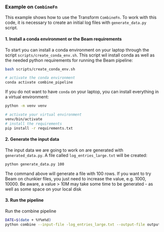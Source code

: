 ### Example on `CombineFn`

This example shows how to use the Transform `CombineFn`. To work with this code, it is necessary to create an initial log files with `generate_data.py` script.

#### 1. Install a conda environment or the Beam requirements

To start you can install a conda environment on your laptop through the script `scripts/create_conda_env.sh`.
This script wil install conda as well as the needed python requirements for running the Beam pipeline:

```bash
bash scripts/create_conda_env.sh

# activate the conda environment
conda activate combine_pipeline
```

If you do not want to have `conda` on your laptop, you can install everything in a virtual environment:
```bash
python -m venv venv

# activate your virtual environment
venv/bin/activate
# install the requirements
pip install -r requirements.txt
```

#### 2. Generate the input data

The input data we are going to work on are generated with `generated_data.py`. A file called `log_entries_large.txt` will be created:

```bash
python generate_data.py 100
```
The command above will generate a file with 100 rows. If you want to try Beam on chunkier files, you just need to increase the value, e.g. 1000, 10000. Be aware, a value > 10M may take some time to be generated - as well as some space on your local disk

#### 3. Run the pipeline

Run the combine pipeline

```bash
DATE=$(date + %Y%m%d)
python combine --input-file -log_entries_large.txt --output-file output-word-count-${DATE}.txt
```